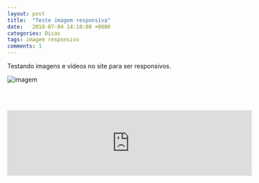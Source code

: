 ```yaml
---
layout: post
title:  "Teste imagem responsiva"
date:   2018-07-04 14:18:00 +0000
categories: Dicas
tags: imagem responsivo
comments: 1
---
```


Testando imagens e vídeos no site para ser responsivos.



![imagem](https://timeline.canaltech.com.br/272326.700/google-remove-botao-ver-imagem-das-buscas-para-evitar-roubo-108334.jpg)

<br/><br/>

<iframe width="560" height="auto" src="https://www.youtube.com/embed/dLx22jYFEfo" frameborder="0" allow="autoplay; encrypted-media" allowfullscreen></iframe>

